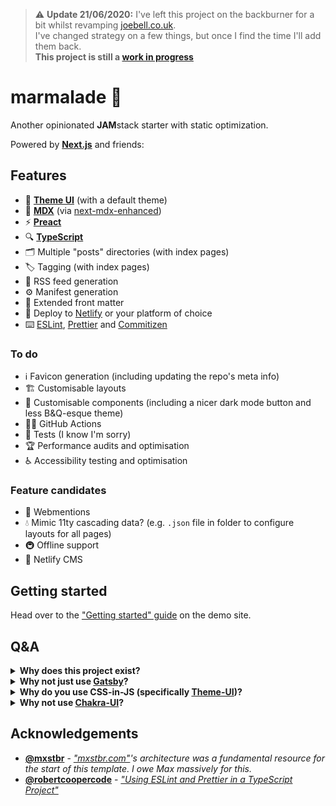 > ⚠️ **Update 21/06/2020:** I've left this project on the backburner for a bit whilst revamping [joebell.co.uk](joebell.co.uk/).    
> I've changed strategy on a few things, but once I find the time I'll add them back.   
> **This project is still a [work in progress](#to-do)**

# marmalade 🍊

Another opinionated **JAM**stack starter with static optimization.

Powered by [**Next.js**](https://nextjs.org) and friends:

## Features

- 🎨 [**Theme UI**](https://theme-ui.com/) (with a default theme)
- 📝 [**MDX**](https://mdxjs.com/) (via [next-mdx-enhanced](https://github.com/hashicorp/next-mdx-enhanced))
- ⚡️ [**Preact**](https://preactjs.com/)
- 🔍 [**TypeScript**](https://typescriptlang.org/)
- 🗂 Multiple "posts" directories (with index pages)
- 🏷 Tagging (with index pages)
- 📡 RSS feed generation
- ⚙️ Manifest generation
- 🍒 Extended front matter
- 🚢 Deploy to [Netlify](https://netlify.com/) or your platform of choice
- ⌨️ [ESLint](https://eslint.org/), [Prettier](https://prettier.io/) and [Commitizen](https://github.com/commitizen/cz-cli)

### To do

- ℹ️ Favicon generation (including updating the repo's meta info)
- 🏗 Customisable layouts
- 🧱 Customisable components (including a nicer dark mode button and less B&Q-esque theme)
- 👷‍♀ GitHub Actions
- 🧪 Tests (I know I'm sorry)
- 🏆 Performance audits and optimisation
- ♿️ Accessibility testing and optimisation

### Feature candidates

- 💬 Webmentions
- 💧 Mimic 11ty cascading data? (e.g. `.json` file in folder to configure layouts for all pages)
- 🚇 Offline support
- 📝 Netlify CMS

## Getting started

Head over to the ["Getting started" guide](https://marmalade.joebell.co.uk/blog/getting-started) on the demo site.

## Q&A

<details>
 <summary><b>Why does this project exist?</b></summary>
  <p>It's how I like to build things right now. You might like it too or you might not; and that's totally fine.</p>

  <p>This project was born out of a polarization on "how things should be built" in the current Front End climate. Specifically, a comment stating "stop wasting time perfecting your personal site's tech stack". Tweaking my tech stack pushes me to leave my comfort zone and broaden my knowledge; I'd actively encourage others to try new tools where possible.</p>

  <p>Build what you love and don't feel disheartened to try something new or go down a different route.</p>
</details>

<details>
 <summary><b>Why not just use <a href="https://www.gatsbyjs.org/">Gatsby</a>?</b></summary>
  I love <a href="https://www.gatsbyjs.org/">Gatsby</a>, I use it for my <a href="https://github.com/joe-bell/joebell.co.uk">personal site</a>. I like the fact I can install a plugin and let it magically solve my problems, but I equally think it's important to understand what goes on <em>behind</em> the scenes. I heard about Next.js' static export feature just after finishing my personal site and felt like it was worth an explore.
</details>

<details>
 <summary><b>Why do you use CSS-in-JS (specifically <a href="https://theme-ui.com/">Theme-UI</a>)?</b></summary>
  It feels right. I was a SASS advocate, but now it just feels cumbersome and outdated. With CSS-in-JS I can make the most of a theme schema to reinforce design tokens.
</details>

<details>
 <summary><b>Why not use <a href="https://chakra-ui.com/">Chakra-UI</a>?</b></summary>
    <a href="https://chakra-ui.com/">Chakra-UI</a> is bound to the Styled System Theme Specification and Emotion, so unfortunately not an option for this project 💔
</details>

## Acknowledgements

- [**@mxstbr**](https://github.com/mxstbr) - _["mxstbr.com"](https://github.com/mxstbr/mxstbr.com)'s architecture was a fundamental resource for the start of this template. I owe Max massively for this._
- [**@robertcoopercode**](https://github.com/robertcoopercode) - [_"Using ESLint and Prettier in a TypeScript Project"_](https://www.robertcooper.me/using-eslint-and-prettier-in-a-typescript-project)
